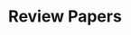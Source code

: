 ---
layout: category
title: Review Papers
permalink: /ReviewPapers
show_sidebar: false
menubar: menu
---